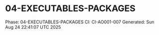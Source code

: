 # 04-EXECUTABLES-PACKAGES
Phase: 04-EXECUTABLES-PACKAGES
CI: CI-AO001-007
Generated: Sun Aug 24 22:41:07 UTC 2025
